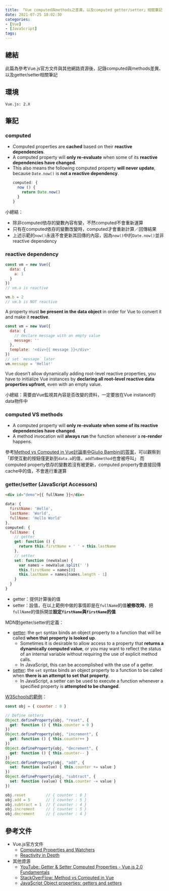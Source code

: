 ```yaml
---
title: 「Vue computed與methods之差異，以及computed getter/setter」相關筆記
date: 2021-07-25 18:02:30
categories:
- [Vue]
- [JavaScript]
tags:
---
```


## 總結
此篇為參考Vue.js官方文件與其他網路資源後，記錄computed與methods差異、以及getter/setter相關筆記


## 環境
```
Vue.js: 2.X
```

## 筆記
### computed
- Computed properties are **cached** based on their **reactive dependencies**.
- A computed property will **only re-evaluate** when some of its **reactive dependencies have changed**.
- This also means the following computed property **will never update**, because `Date.now()` is **not a reactive dependency**.
  ```JavaScript
  computed: {
    now () {
      return Date.now()
    }
  }
  ```


小總結：
- 除非computed依存的變數內容有變，不然computed不會重新運算
- 只有在computed依存的變數改變時，computed才會重新計算／回傳結果
- 上述示範的`now()`永遠不會更新其回傳的內容，因為`now()`中的`Date.now()`並非reactive dependency

### reactive dependency
```JavaScript
const vm = new Vue({
  data: {
    a: 1
  }
})
// vm.a is reactive

vm.b = 2
// vm.b is NOT reactive
```
A property must **be present in the data object** in order for Vue to convert it and make it **reactive**.

```JavaScript
const vm = new Vue({
  data: {
    // declare message with an empty value
    message: ''
  },
  template: '<div>{{ message }}</div>'
})
// set `message` later
vm.message = 'Hello!'
```
Vue doesn’t allow dynamically adding root-level reactive properties, you have to initialize Vue instances by **declaring all root-level reactive data properties upfront**, even with an empty value.

小總結：需要由Vue監視其內容是否改變的資料，一定要放在Vue instance的data物件中

### computed VS methods
- A computed property will **only re-evaluate when some of its reactive dependencies have changed**.
- A method invocation will **always run** the function whenever a **re-render** happens.

參考[Method vs Computed in Vue討論串中Giulio Bambini的答案](https://stackoverflow.com/a/48151401/15028185)，可以觀察到「即使互動的按鈕僅更新到`data.a`的值，`addToBmethod`也會被呼叫」
而computed property依存的變數若沒有被更新，computed property會直接回傳cache中的值，不會進行重運算

### getter/setter (JavaScript Accessors)
```HTML
<div id="demo">{{ fullName }}</div>
```
```JavaScript
data: {
  firstName: 'Hello',
  lastName: 'World',
  fullName: 'Hello World'
},
computed: {
  fullName: {
    // getter
    get: function () {
      return this.firstName + ' ' + this.lastName
    },
    // setter
    set: function (newValue) {
      var names = newValue.split(' ')
      this.firstName = names[0]
      this.lastName = names[names.length - 1]
    }
  }
}
```
- getter：提供計算後的值
- setter：設值，在以上範例中做的事情即是在`fullName`的值**被修改時**，把`fullName`的值拆開並**設定`firstName`與`firstName`的值**

MDN對getter/setter的定義：
- [getter](https://developer.mozilla.org/en-US/docs/Web/JavaScript/Reference/Functions/get): the `get` syntax binds an object property to a function that will be called **when that property is looked up**.
  - Sometimes it is desirable to allow access to a property that **returns a dynamically computed value**, or you may want to reflect the status of an internal variable without requiring the use of explicit method calls.
  - In JavaScript, this can be accomplished with the use of a getter.
- [setter](https://developer.mozilla.org/en-US/docs/Web/JavaScript/Reference/Functions/set): the `set` syntax binds an object property to a function to be called when **there is an attempt to set that property**.
  - In JavaScript, a setter can be used to execute a function whenever a specified property is **attempted to be changed**.

[W3Schools的範例](https://www.w3schools.com/js/js_object_accessors.asp)：
```JavaScript
const obj = { counter : 0 }

// Define setters
Object.defineProperty(obj, "reset", {
  get: function () { this.counter = 0 }
})
Object.defineProperty(obj, "increment", {
  get: function () { this.counter++ }
})
Object.defineProperty(obj, "decrement", {
  get: function () { this.counter-- }
})
Object.defineProperty(obj, "add", {
  set: function (value) { this.counter += value }
})
Object.defineProperty(obj, "subtract", {
  set: function (value) { this.counter -= value }
})

obj.reset         // { counter : 0 }
obj.add = 5       // { counter : 5 }
obj.subtract = 1  // { counter : 4 }
obj.increment     // { counter : 5 }
obj.decrement     // { counter : 4 }
```

## 參考文件
- Vue.js官方文件
  - [Computed Properties and Watchers](https://vuejs.org/v2/guide/computed.html)
  - [Reactivity in Depth](https://vuejs.org/v2/guide/reactivity.html)
- 其他資源
  - [YouTube: Getter & Setter Computed Properties - Vue.js 2.0 Fundamentals](https://youtu.be/PuxdMnk-u5k)
  - [StackOverFlow: Method vs Computed in Vue](https://stackoverflow.com/questions/44350862/method-vs-computed-in-vue)
  - [JavaScript Object properties: getters and setters](https://javascript.info/property-accessors)